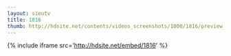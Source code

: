```yaml
---
layout: sieutv
title: 1816
thumb: http://hdsite.net/contents/videos_screenshots/1000/1816/preview_360p.mp4.jpg
---
```

{% include iframe src='http://hdsite.net/embed/1816' %}
 

